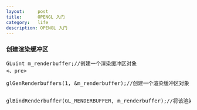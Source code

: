 ```yaml
---
layout:     post
title:      OPENGL 入门
category:   life
description: OPENGL 入门
---
```

### 创建渲染缓冲区
<pre class="prettyprint">
GLuint m_renderbuffer;//创建一个渲染缓冲区对象
<、pre>
<pre class="prettyprint">
glGenRenderbuffers(1, &m_renderbuffer);//创建一个渲染缓冲区对象
<pre class="prettyprint">
<pre class="prettyprint">
glBindRenderbuffer(GL_RENDERBUFFER, m_renderbuffer);//将该渲染缓冲区对象绑定到管线上
<pre class="prettyprint">